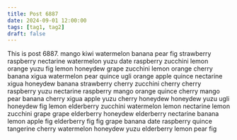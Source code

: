```yaml
---
title: Post 6887
date: 2024-09-01 12:00:00
tags: [tag1, tag2]
draft: false
---
```

This is post 6887.
mango
kiwi
watermelon
banana
pear
fig
strawberry
raspberry
nectarine
watermelon
yuzu
date
raspberry
zucchini
lemon
orange
yuzu
fig
lemon
honeydew
grape
zucchini
lemon
orange
cherry
banana
xigua
watermelon
pear
quince
ugli
orange
apple
quince
nectarine
xigua
honeydew
banana
strawberry
cherry
zucchini
cherry
cherry
raspberry
yuzu
nectarine
raspberry
mango
orange
quince
cherry
mango
pear
banana
cherry
xigua
apple
yuzu
cherry
honeydew
honeydew
yuzu
ugli
honeydew
fig
lemon
elderberry
zucchini
watermelon
lemon
nectarine
lemon
zucchini
grape
grape
elderberry
honeydew
elderberry
nectarine
banana
lemon
apple
fig
elderberry
fig
fig
grape
banana
date
raspberry
quince
tangerine
cherry
watermelon
honeydew
yuzu
elderberry
lemon
pear
fig
